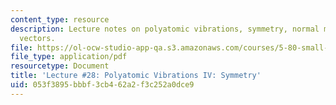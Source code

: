 ```yaml
---
content_type: resource
description: Lecture notes on polyatomic vibrations, symmetry, normal modes, and resonance
  vectors.
file: https://ol-ocw-studio-app-qa.s3.amazonaws.com/courses/5-80-small-molecule-spectroscopy-and-dynamics-fall-2008/053f3895bbbf3cb462a2f3c252a0dce9_28_580ln_fa08.pdf
file_type: application/pdf
resourcetype: Document
title: 'Lecture #28: Polyatomic Vibrations IV: Symmetry'
uid: 053f3895-bbbf-3cb4-62a2-f3c252a0dce9
---
```

